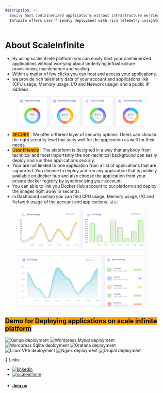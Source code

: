 ```yaml
---
description: >-
  Easily host containerized applications without infrastructure worries. Scale
  Infinite offers user-friendly deployment with rich telemetry insights.
---
```


# About ScaleInfinite

* By using scaleinfinite platform you can easily host your containerized applications without worrying about underlying infrastructure provisioning, maintenance and scaling.
* Within a matter of few clicks you can host and access your applications.
* we provide rich telemetry data of your account and applications like (CPU usage, Memory usage, I/O and Network usage) and a public IP address.

<figure><img src="../.gitbook/assets/Screenshot 2023-08-12 145308.png" alt=""><figcaption></figcaption></figure>

* <mark style="background-color:orange;">SECURE</mark> : We offer different layer of security options. Users can choose the right security level that suits well for the application as well for their needs.
* <mark style="background-color:orange;">User Friendly</mark> : The plateform is designed in a way that anybody from technical and most importantly the non-technical background can easily deploy and run their applications securly.
* Your are not limited to one application from a list of applications that are supported. You choose to deploy and run any application that is publicly available on docker hub and also choose the application from your private docker registry by synchronising your account.
* You can able to link you Docker Hub account to our platform and deploy the images right away in seconds.
* In Dashboard section you can find CPU usage, Memory usage, I/O and Network usage of the account and applications. 📊📈

<figure><img src="../.gitbook/assets/Screenshot 2023-08-12 145215.png" alt=""><figcaption></figcaption></figure>

<figure><img src="../.gitbook/assets/Screenshot 2023-08-12 145247.png" alt=""><figcaption></figcaption></figure>

## <mark style="background-color:orange;">Demo for Deploying applications on scale infinite platform</mark>

![Xampp deployment](https://img.shields.io/badge/Xampp\_deployment-1DA1F2?style=for-the-badge\&logo=xampp\&logoColor=white) ![Wordpress Mysql deployment](https://img.shields.io/badge/Wordpress\_Mysql\_deployment-1DA1F2?style=for-the-badge\&logo=wordpress\&logoColor=white) ![Wordpress Sqlite deployment](https://img.shields.io/badge/Wordpress\_Sqlite\_deployment-1DA1F2?style=for-the-badge\&logo=wordpress\&logoColor=white) ![Grafana deployment](https://img.shields.io/badge/Grafana\_deployment-1DA1F2?style=for-the-badge\&logo=grafana\&logoColor=white) ![Linux VPS deployment](https://img.shields.io/badge/Linux\_VPS\_deployment-1DA1F2?style=for-the-badge\&logo=linux\&logoColor=white) ![Nginx deployment](https://img.shields.io/badge/Nginx\_deployment-1DA1F2?style=for-the-badge\&logo=nginx\&logoColor=white) ![Drupal deployment](https://img.shields.io/badge/Drupal\_deployment-1DA1F2?style=for-the-badge\&logo=drupal\&logoColor=white)

🔗 Links

* [![linkedin](https://img.shields.io/badge/linkedin-0A66C2?style=for-the-badge\&logo=linkedin\&logoColor=white)](https://www.linkedin.com/company/scaleinfinite/)
* [![scaleinfinite](https://img.shields.io/badge/scaleinfinite-0A66C2?style=for-the-badge\&logo=logo\&logoColor=white)](https://www.scaleinfinite.fr/)
* #### [Join us](https://app.slack.com/client/T04QS32JX6E/C04QKEWE146)&#x20;
